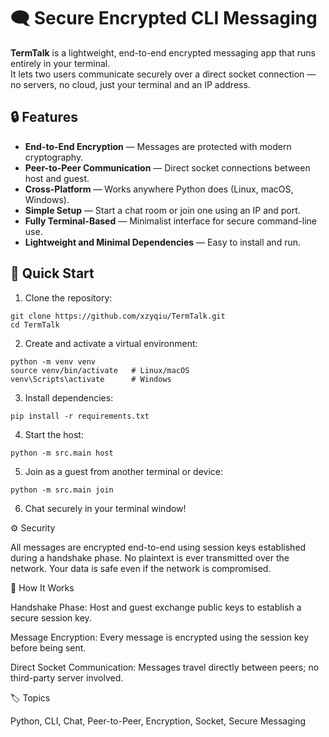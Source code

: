 # 🗨️ Secure Encrypted CLI Messaging

**TermTalk** is a lightweight, end-to-end encrypted messaging app that runs entirely in your terminal.  
It lets two users communicate securely over a direct socket connection — no servers, no cloud, just your terminal and an IP address.

## 🔒 Features
- **End-to-End Encryption** — Messages are protected with modern cryptography.  
- **Peer-to-Peer Communication** — Direct socket connections between host and guest.  
- **Cross-Platform** — Works anywhere Python does (Linux, macOS, Windows).  
- **Simple Setup** — Start a chat room or join one using an IP and port.  
- **Fully Terminal-Based** — Minimalist interface for secure command-line use.  
- **Lightweight and Minimal Dependencies** — Easy to install and run.

## 🚀 Quick Start

1. Clone the repository:
```
git clone https://github.com/xzyqiu/TermTalk.git
cd TermTalk
```
2. Create and activate a virtual environment:
```
python -m venv venv
source venv/bin/activate   # Linux/macOS
venv\Scripts\activate      # Windows

```
3. Install dependencies:
```
pip install -r requirements.txt
```
4. Start the host:
```
python -m src.main host
```
5. Join as a guest from another terminal or device:
```
python -m src.main join
```
6. Chat securely in your terminal window!

⚙️ Security

All messages are encrypted end-to-end using session keys established during a handshake phase.
No plaintext is ever transmitted over the network.
Your data is safe even if the network is compromised.

🧠 How It Works

Handshake Phase: Host and guest exchange public keys to establish a secure session key.

Message Encryption: Every message is encrypted using the session key before being sent.

Direct Socket Communication: Messages travel directly between peers; no third-party server involved.

🏷️ Topics

Python, CLI, Chat, Peer-to-Peer, Encryption, Socket, Secure Messaging


